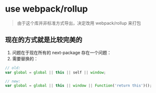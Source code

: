 # use webpack/rollup
> 由于这个库并非标准方式导出，决定改用 webpack/rollup 来打包


## 现在的方式就是比较完美的
1. 问题在于现在所有的 next-package 存在一个问题：
2. 需要替换的：
```js
// old:
var global = global || this || self || window;

// new:
var global = global || this || window || Function('return this')();
```
